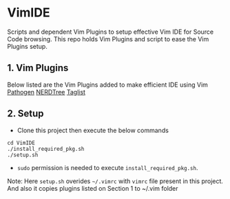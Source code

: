 # VimIDE
Scripts and dependent Vim Plugins to setup effective Vim IDE for Source Code browsing. This repo
holds Vim Plugins and script to ease the Vim Plugins setup.

## 1. Vim Plugins
Below listed are the Vim Plugins added to make efficient IDE using Vim
    [Pathogen](https://github.com/tpope/vim-pathogen)
    [NERDTree](https://github.com/scrooloose/nerdtree)
    [Taglist](https://github.com/vim-scripts/taglist.vim)

## 2. Setup
- Clone this project then execute the below commands
```
cd VimIDE
./install_required_pkg.sh
./setup.sh
```
- `sudo` permission is needed to execute `install_required_pkg.sh`.

Note: Here `setup.sh` overides `~/.vimrc` with `vimrc` file present in this project. And also
it copies plugins listed on Section 1 to ~/.vim folder

